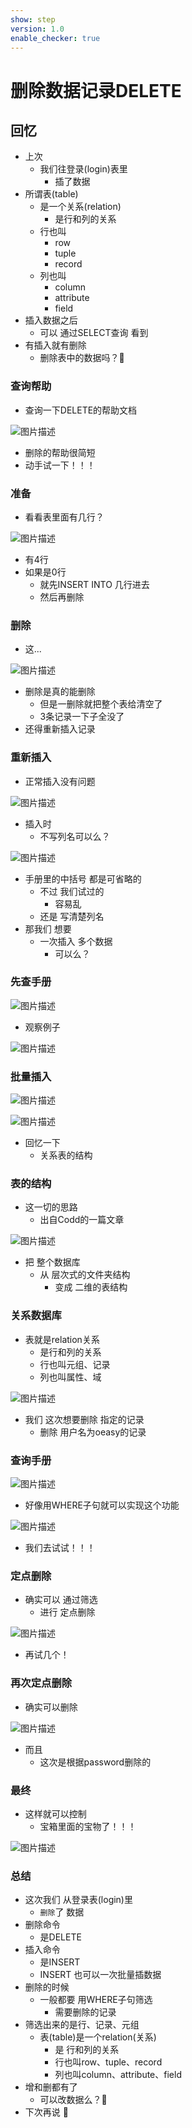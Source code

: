 ```yaml
---
show: step
version: 1.0
enable_checker: true
---
```


# 删除数据记录DELETE

## 回忆

- 上次 
	- 我们往登录(login)表里
		- 插了数据
- 所谓表(table)
  - 是一个关系(relation)
	  - 是行和列的关系
  - 行也叫
	- row
	- tuple
	- record
  - 列也叫
	- column
	- attribute
	- field
- 插入数据之后
  - 可以 通过SELECT查询 看到
- 有插入就有删除
  - 删除表中的数据吗？🤔

### 查询帮助

- 查询一下DELETE的帮助文档

![图片描述](https://doc.shiyanlou.com/courses/uid1190679-20220417-1650184591641)

- 删除的帮助很简短
- 动手试一下！！！

### 准备

- 看看表里面有几行？

![图片描述](https://doc.shiyanlou.com/courses/uid1190679-20220420-1650464171462)

- 有4行
- 如果是0行
	- 就先INSERT INTO 几行进去
	- 然后再删除

### 删除

- 这...

![图片描述](https://doc.shiyanlou.com/courses/uid1190679-20220420-1650464265645)

- 删除是真的能删除
	- 但是一删除就把整个表给清空了
	- 3条记录一下子全没了
- 还得重新插入记录

### 重新插入

- 正常插入没有问题

![图片描述](https://doc.shiyanlou.com/courses/uid1190679-20220417-1650184953514)

- 插入时
	- 不写列名可以么？

![图片描述](https://doc.shiyanlou.com/courses/uid1190679-20220417-1650185065867)

- 手册里的中括号 都是可省略的
	- 不过 我们试过的
		- 容易乱
	- 还是 写清楚列名
- 那我们 想要
	- 一次插入 多个数据
		- 可以么？

### 先查手册

![图片描述](https://doc.shiyanlou.com/courses/uid1190679-20220420-1650464549143)

- 观察例子

![图片描述](https://doc.shiyanlou.com/courses/uid1190679-20220420-1650464558745)

### 批量插入

![图片描述](https://doc.shiyanlou.com/courses/uid1190679-20220420-1650464848690)

![图片描述](https://doc.shiyanlou.com/courses/uid1190679-20220420-1650464839152)

- 回忆一下
	- 关系表的结构

### 表的结构

- 这一切的思路	
	- 出自Codd的一篇文章

![图片描述](https://doc.shiyanlou.com/courses/uid1190679-20220417-1650185174604)

- 把 整个数据库
	- 从 层次式的文件夹结构
		- 变成 二维的表结构

### 关系数据库

- 表就是relation关系
  - 是行和列的关系
  - 行也叫元组、记录
  - 列也叫属性、域

![图片描述](https://doc.shiyanlou.com/courses/uid1190679-20220417-1650185248032)

- 我们 这次想要删除 指定的记录
  - 删除 用户名为oeasy的记录

### 查询手册

![图片描述](https://doc.shiyanlou.com/courses/uid1190679-20220417-1650185437670)

- 好像用WHERE子句就可以实现这个功能

![图片描述](https://doc.shiyanlou.com/courses/uid1190679-20220417-1650185449220)

- 我们去试试！！！

### 定点删除

- 确实可以 通过筛选
	- 进行 定点删除

![图片描述](https://doc.shiyanlou.com/courses/uid1190679-20220420-1650465003341)

- 再试几个！

### 再次定点删除

- 确实可以删除

![图片描述](https://doc.shiyanlou.com/courses/uid1190679-20220420-1650465087319)

- 而且 
	- 这次是根据password删除的

### 最终

- 这样就可以控制
	- 宝箱里面的宝物了！！！

![图片描述](https://doc.shiyanlou.com/courses/uid1190679-20220420-1650465331387)

### 总结

- 这次我们 从登录表(login)里
	- `删除`了 数据
- 删除命令 
	- 是DELETE
- 插入命令 
	- 是INSERT
	- INSERT 也可以一次批量插数据
- 删除的时候
	- 一般都要 用WHERE子句筛选
		- 需要删除的记录
- 筛选出来的是行、记录、元组
	- 表(table)是一个relation(关系)
	  - 是 行和列的关系
	  - 行也叫row、tuple、record
	  - 列也叫column、attribute、field
- 增和删都有了
	- 可以改数据么？🤔
- 下次再说 👋
